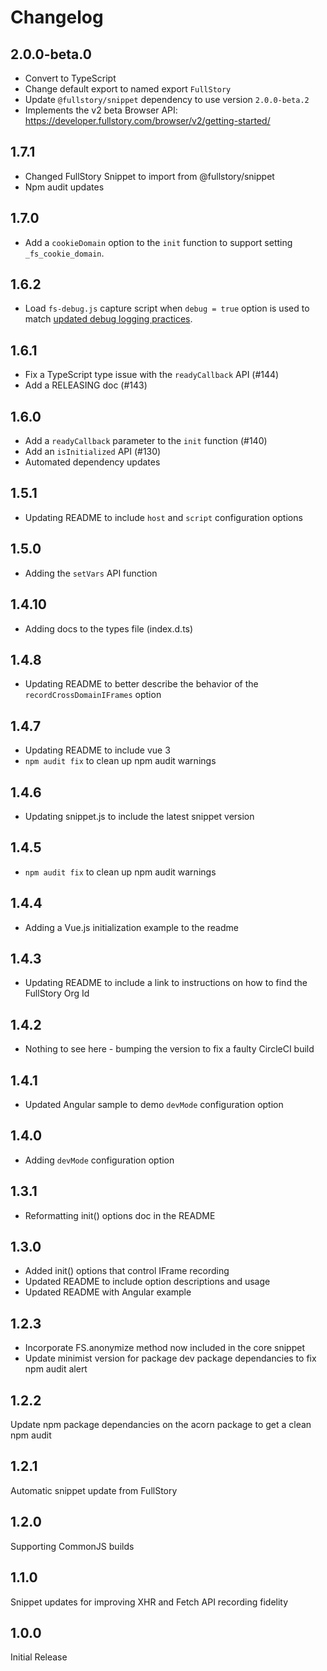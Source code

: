 # Changelog

## 2.0.0-beta.0

- Convert to TypeScript
- Change default export to named export `FullStory` 
- Update `@fullstory/snippet` dependency to use version `2.0.0-beta.2`
- Implements the v2 beta Browser API: https://developer.fullstory.com/browser/v2/getting-started/

## 1.7.1

- Changed FullStory Snippet to import from @fullstory/snippet
- Npm audit updates

## 1.7.0

- Add a `cookieDomain` option to the `init` function to support setting `_fs_cookie_domain`. 

## 1.6.2

- Load `fs-debug.js` capture script when `debug = true` option is used to match [updated debug logging practices](https://help.fullstory.com/hc/en-us/articles/360020829233-What-is-fs-debug-).

## 1.6.1

- Fix a TypeScript type issue with the `readyCallback` API (#144)
- Add a RELEASING doc (#143)
## 1.6.0

- Add a `readyCallback` parameter to the `init` function (#140)
- Add an `isInitialized` API (#130)
- Automated dependency updates

## 1.5.1

- Updating README to include `host` and `script` configuration options

## 1.5.0

- Adding the `setVars` API function

## 1.4.10

- Adding docs to the types file (index.d.ts)

## 1.4.8

- Updating README to better describe the behavior of the `recordCrossDomainIFrames` option

## 1.4.7
-  Updating README to include vue 3
- `npm audit fix` to clean up npm audit warnings

## 1.4.6

- Updating snippet.js to include the latest snippet version

## 1.4.5

- `npm audit fix` to clean up npm audit warnings

## 1.4.4

- Adding a Vue.js initialization example to the readme

## 1.4.3

- Updating README to include a link to instructions on how to find the FullStory Org Id

## 1.4.2

- Nothing to see here - bumping the version to fix a faulty CircleCI build

## 1.4.1

- Updated Angular sample to demo `devMode` configuration option

## 1.4.0

- Adding `devMode` configuration option

## 1.3.1

- Reformatting init() options doc in the README

## 1.3.0

* Added init() options that control IFrame recording
* Updated README to include option descriptions and usage
* Updated README with Angular example

## 1.2.3

* Incorporate FS.anonymize method now included in the core snippet
* Update minimist version for package dev package dependancies to fix npm audit alert

## 1.2.2

Update npm package dependancies on the acorn package to get a clean npm audit

## 1.2.1

Automatic snippet update from FullStory

## 1.2.0

Supporting CommonJS builds

## 1.1.0

Snippet updates for improving XHR and Fetch API recording fidelity

## 1.0.0

Initial Release
